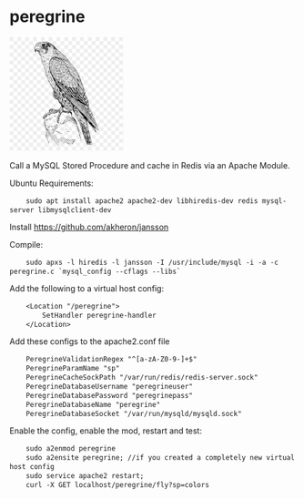 # peregrine

![peregrine logo](https://github.com/codecando-x/peregrine/blob/main/peregrine.png)

Call a MySQL Stored Procedure and cache in Redis via an Apache Module.

Ubuntu Requirements:

		sudo apt install apache2 apache2-dev libhiredis-dev redis mysql-server libmysqlclient-dev

Install https://github.com/akheron/jansson


Compile:

		sudo apxs -l hiredis -l jansson -I /usr/include/mysql -i -a -c peregrine.c `mysql_config --cflags --libs`
		
Add the following to a virtual host config:

		<Location "/peregrine">
			SetHandler peregrine-handler
		</Location>
		
Add these configs to the apache2.conf file

		PeregrineValidationRegex "^[a-zA-Z0-9-]+$"
		PeregrineParamName "sp"
		PeregrineCacheSockPath "/var/run/redis/redis-server.sock"
		PeregrineDatabaseUsername "peregrineuser"
		PeregrineDatabasePassword "peregrinepass"
		PeregrineDatabaseName "peregrine"
		PeregrineDatabaseSocket "/var/run/mysqld/mysqld.sock"

Enable the config, enable the mod, restart and test:
		
		sudo a2enmod peregrine
		sudo a2ensite peregrine; //if you created a completely new virtual host config
		sudo service apache2 restart;
		curl -X GET localhost/peregrine/fly?sp=colors


